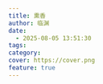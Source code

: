 ```yaml
---
title: 熏香
author: 临渊
date:
  - 2025-08-05 13:51:30
tags:
category: 
cover: https://cover.png
feature: true
---
```

